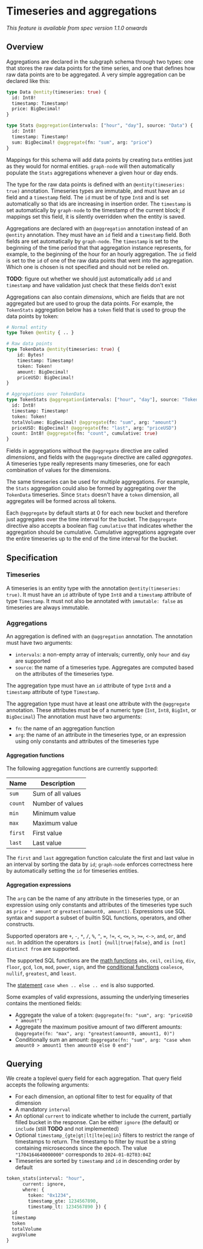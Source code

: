 # Timeseries and aggregations

_This feature is available from spec version 1.1.0 onwards_

## Overview

Aggregations are declared in the subgraph schema through two types: one that
stores the raw data points for the time series, and one that defines how raw
data points are to be aggregated. A very simple aggregation can be declared like this:

```graphql
type Data @entity(timeseries: true) {
  id: Int8!
  timestamp: Timestamp!
  price: BigDecimal!
}

type Stats @aggregation(intervals: ["hour", "day"], source: "Data") {
  id: Int8!
  timestamp: Timestamp!
  sum: BigDecimal! @aggregate(fn: "sum", arg: "price")
}
```

Mappings for this schema will add data points by creating `Data` entities
just as they would for normal entities. `graph-node` will then automatically
populate the `Stats` aggregations whenever a given hour or day ends.

The type for the raw data points is defined with an `@entity(timeseries:
true)` annotation. Timeseries types are immutable, and must have an `id`
field and a `timestamp` field. The `id` must be of type `Int8` and is set
automatically so that ids are increasing in insertion order. The `timestamp`
is set automatically by `graph-node` to the timestamp of the current block;
if mappings set this field, it is silently overridden when the entity is
saved.

Aggregations are declared with an `@aggregation` annotation instead of an
`@entity` annotation. They must have an `id` field and a `timestamp` field.
Both fields are set automatically by `graph-node`. The `timestamp` is set to
the beginning of the time period that that aggregation instance represents,
for example, to the beginning of the hour for an hourly aggregation. The
`id` field is set to the `id` of one of the raw data points that went into
the aggregation. Which one is chosen is not specified and should not be
relied on.

**TODO**: figure out whether we should just automatically add `id` and
`timestamp` and have validation just check that these fields don't exist

Aggregations can also contain _dimensions_, which are fields that are not
aggregated but are used to group the data points. For example, the
`TokenStats` aggregation below has a `token` field that is used to group the
data points by token:

```graphql
# Normal entity
type Token @entity { .. }

# Raw data points
type TokenData @entity(timeseries: true) {
    id: Bytes!
    timestamp: Timestamp!
    token: Token!
    amount: BigDecimal!
    priceUSD: BigDecimal!
}

# Aggregations over TokenData
type TokenStats @aggregation(intervals: ["hour", "day"], source: "TokenData") {
  id: Int8!
  timestamp: Timestamp!
  token: Token!
  totalVolume: BigDecimal! @aggregate(fn: "sum", arg: "amount")
  priceUSD: BigDecimal! @aggregate(fn: "last", arg: "priceUSD")
  count: Int8! @aggregate(fn: "count", cumulative: true)
}
```

Fields in aggregations without the `@aggregate` directive are called
_dimensions_, and fields with the `@aggregate` directive are called
_aggregates_. A timeseries type really represents many timeseries, one for
each combination of values for the dimensions.

The same timeseries can be used for multiple aggregations. For example, the
`Stats` aggregation could also be formed by aggregating over the `TokenData`
timeseries. Since `Stats` doesn't have a `token` dimension, all aggregates
will be formed across all tokens.

Each `@aggregate` by default starts at 0 for each new bucket and therefore
just aggregates over the time interval for the bucket. The `@aggregate`
directive also accepts a boolean flag `cumulative` that indicates whether
the aggregation should be cumulative. Cumulative aggregations aggregate over
the entire timeseries up to the end of the time interval for the bucket.

## Specification

### Timeseries

A timeseries is an entity type with the annotation `@entity(timeseries:
true)`. It must have an `id` attribute of type `Int8` and a `timestamp`
attribute of type `Timestamp`. It must not also be annotated with
`immutable: false` as timeseries are always immutable.

### Aggregations

An aggregation is defined with an `@aggregation` annotation. The annotation
must have two arguments:

- `intervals`: a non-empty array of intervals; currently, only `hour` and `day`
  are supported
- `source`: the name of a timeseries type. Aggregates are computed based on
  the attributes of the timeseries type.

The aggregation type must have an `id` attribute of type `Int8` and a
`timestamp` attribute of type `Timestamp`.

The aggregation type must have at least one attribute with the `@aggregate`
annotation. These attributes must be of a numeric type (`Int`, `Int8`,
`BigInt`, or `BigDecimal`) The annotation must have two arguments:

- `fn`: the name of an aggregation function
- `arg`: the name of an attribute in the timeseries type, or an expression
  using only constants and attributes of the timeseries type

#### Aggregation functions

The following aggregation functions are currently supported:

| Name    | Description       |
| ------- | ----------------- |
| `sum`   | Sum of all values |
| `count` | Number of values  |
| `min`   | Minimum value     |
| `max`   | Maximum value     |
| `first` | First value       |
| `last`  | Last value        |

The `first` and `last` aggregation function calculate the first and last
value in an interval by sorting the data by `id`; `graph-node` enforces
correctness here by automatically setting the `id` for timeseries entities.

#### Aggregation expressions

The `arg` can be the name of any attribute in the timeseries type, or an
expression using only constants and attributes of the timeseries type such
as `price * amount` or `greatest(amount0, amount1)`. Expressions use SQL
syntax and support a subset of builtin SQL functions, operators, and other
constructs.

Supported operators are `+`, `-`, `*`, `/`, `%`, `^`, `=`, `!=`, `<`, `<=`,
`>`, `>=`, `<->`, `and`, `or`, and `not`. In addition the operators `is
[not] {null|true|false}`, and `is [not] distinct from` are supported.

The supported SQL functions are the [math
functions](https://www.postgresql.org/docs/current/functions-math.html)
`abs`, `ceil`, `ceiling`, `div`, `floor`, `gcd`, `lcm`, `mod`, `power`,
`sign`, and the [conditional
functions](https://www.postgresql.org/docs/current/functions-conditional.html)
`coalesce`, `nullif`, `greatest`, and `least`.

The
[statement](https://www.postgresql.org/docs/current/functions-conditional.html#FUNCTIONS-CASE)
`case when .. else .. end` is also supported.

Some examples of valid expressions, assuming the underlying timeseries
contains the mentioned fields:

- Aggregate the value of a token: `@aggregate(fn: "sum", arg: "priceUSD * amount")`
- Aggregate the maximum positive amount of two different amounts:
  `@aggregate(fn: "max", arg: "greatest(amount0, amount1, 0)")`
- Conditionally sum an amount: `@aggregate(fn: "sum", arg: "case when amount0 > amount1 then amount0 else 0 end")`

## Querying

We create a toplevel query field for each aggregation. That query field
accepts the following arguments:

- For each dimension, an optional filter to test for equality of that
  dimension
- A mandatory `interval`
- An optional `current` to indicate whether to include the current,
  partially filled bucket in the response. Can be either `ignore` (the
  default) or `include` (still **TODO** and not implemented)
- Optional `timestamp_{gte|gt|lt|lte|eq|in}` filters to restrict the range
  of timestamps to return. The timestamp to filter by must be a string
  containing microseconds since the epoch. The value `"1704164640000000"`
  corresponds to `2024-01-02T03:04Z`
- Timeseries are sorted by `timestamp` and `id` in descending order by
  default

```graphql
token_stats(interval: "hour",
      current: ignore,
      where: {
        token: "0x1234",
        timestamp_gte: 1234567890,
        timestamp_lt: 1234567890 }) {
  id
  timestamp
  token
  totalVolume
  avgVolume
}
```
